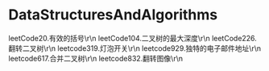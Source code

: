 # DataStructuresAndAlgorithms
leetCode20.有效的括号\r\n
leetCode104.二叉树的最大深度\r\n
leetCode226.翻转二叉树\r\n
leetcode319.灯泡开关\r\n
leetcode929.独特的电子邮件地址\r\n
leetcode617.合并二叉树\r\n
leetcode832.翻转图像\r\n
